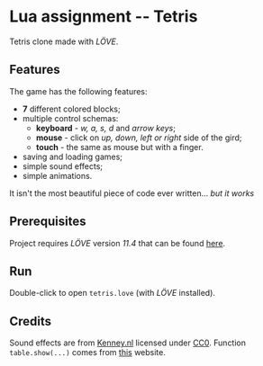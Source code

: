 # Lua assignment -- Tetris

Tetris clone made with *LÖVE*.

## Features

The game has the following features:
- **7** different colored blocks;
- multiple control schemas:
  - **keyboard** - *w, a, s, d* and *arrow keys*;
  - **mouse** - click on *up, down, left or right* side of the gird;
  - **touch** - the same as mouse but with a finger.
- saving and loading games;
- simple sound effects;
- simple animations.

It isn't the most beautiful piece of code ever written... *but it works*

## Prerequisites

Project requires *LÖVE* version *11.4* that can be found [here](https://love2d.org/).

## Run

Double-click to open ```tetris.love``` (with *LÖVE* installed).

## Credits

Sound effects are from [Kenney.nl](https://kenney.nl/) licensed under [CC0](https://creativecommons.org/publicdomain/zero/1.0/).
Function ```table.show(...)``` comes from [this](http://lua-users.org/wiki/TableSerialization) website.
